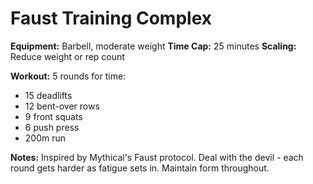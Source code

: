 # Faust Training Complex

**Equipment:** Barbell, moderate weight
**Time Cap:** 25 minutes
**Scaling:** Reduce weight or rep count

**Workout:**
5 rounds for time:
- 15 deadlifts
- 12 bent-over rows
- 9 front squats
- 6 push press
- 200m run

**Notes:**
Inspired by Mythical's Faust protocol. Deal with the devil - each round gets harder as fatigue sets in. Maintain form throughout.